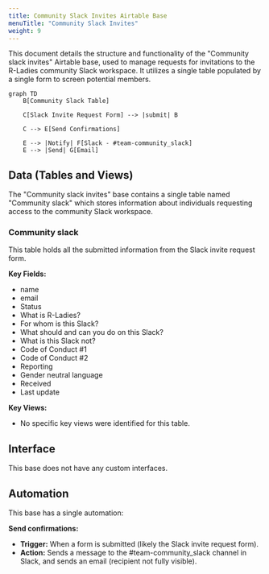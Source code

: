 ```yaml
---
title: Community Slack Invites Airtable Base
menuTitle: "Community Slack Invites"
weight: 9
---
```


This document details the structure and functionality of the "Community slack invites" Airtable base, used to manage requests for invitations to the R-Ladies community Slack workspace. It utilizes a single table populated by a single form to screen potential members.

```mermaid
graph TD
    B[Community Slack Table]

    C[Slack Invite Request Form] --> |submit| B

    C --> E[Send Confirmations]

    E --> |Notify| F[Slack - #team-community_slack]
    E --> |Send| G[Email]
```

## Data (Tables and Views)

The "Community slack invites" base contains a single table named "Community slack" which stores information about individuals requesting access to the community Slack workspace.

### Community slack

This table holds all the submitted information from the Slack invite request form.

**Key Fields:**

- name
- email
- Status
- What is R-Ladies?
- For whom is this Slack?
- What should and can you do on this Slack?
- What is this Slack not?
- Code of Conduct #1
- Code of Conduct #2
- Reporting
- Gender neutral language
- Received
- Last update

**Key Views:**

- No specific key views were identified for this table.

## Interface

This base does not have any custom interfaces.

## Automation

This base has a single automation:

**Send confirmations:**

- **Trigger:** When a form is submitted (likely the Slack invite request form).
- **Action:** Sends a message to the #team-community_slack channel in Slack, and sends an email (recipient not fully visible).
